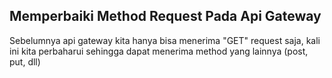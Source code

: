 ## Memperbaiki Method Request Pada Api Gateway

Sebelumnya api gateway kita hanya bisa menerima "GET" request saja, kali ini kita perbaharui sehingga dapat menerima method yang lainnya (post, put, dll)
